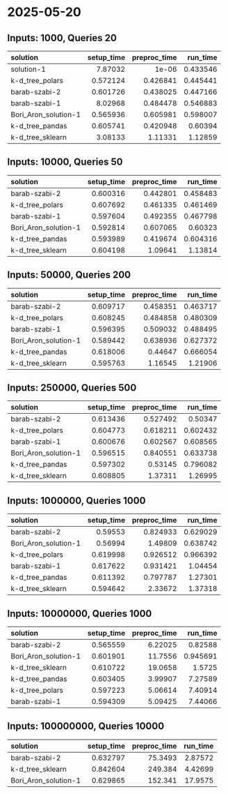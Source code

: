 # 2025-05-20

## Inputs: 1000, Queries 20

| solution             |   setup_time |   preproc_time |   run_time |
|:---------------------|-------------:|---------------:|-----------:|
| solution-1           |     7.87032  |       1e-06    |   0.433546 |
| k-d_tree_polars      |     0.572124 |       0.426841 |   0.445441 |
| barab-szabi-2        |     0.601726 |       0.438025 |   0.447166 |
| barab-szabi-1        |     8.02968  |       0.484478 |   0.546883 |
| Bori_Aron_solution-1 |     0.565936 |       0.605981 |   0.598007 |
| k-d_tree_pandas      |     0.605741 |       0.420948 |   0.60394  |
| k-d_tree_sklearn     |     3.08133  |       1.11331  |   1.12859  |

## Inputs: 10000, Queries 50

| solution             |   setup_time |   preproc_time |   run_time |
|:---------------------|-------------:|---------------:|-----------:|
| barab-szabi-2        |     0.600316 |       0.442801 |   0.458483 |
| k-d_tree_polars      |     0.607692 |       0.461335 |   0.461469 |
| barab-szabi-1        |     0.597604 |       0.492355 |   0.467798 |
| Bori_Aron_solution-1 |     0.592814 |       0.607065 |   0.60323  |
| k-d_tree_pandas      |     0.593989 |       0.419674 |   0.604316 |
| k-d_tree_sklearn     |     0.604198 |       1.09641  |   1.13814  |

## Inputs: 50000, Queries 200

| solution             |   setup_time |   preproc_time |   run_time |
|:---------------------|-------------:|---------------:|-----------:|
| barab-szabi-2        |     0.609717 |       0.458351 |   0.463717 |
| k-d_tree_polars      |     0.608245 |       0.484858 |   0.480309 |
| barab-szabi-1        |     0.596395 |       0.509032 |   0.488495 |
| Bori_Aron_solution-1 |     0.589442 |       0.638936 |   0.627372 |
| k-d_tree_pandas      |     0.618006 |       0.44647  |   0.666054 |
| k-d_tree_sklearn     |     0.595763 |       1.16545  |   1.21906  |

## Inputs: 250000, Queries 500

| solution             |   setup_time |   preproc_time |   run_time |
|:---------------------|-------------:|---------------:|-----------:|
| barab-szabi-2        |     0.613436 |       0.527492 |   0.50347  |
| k-d_tree_polars      |     0.604773 |       0.618211 |   0.602432 |
| barab-szabi-1        |     0.600676 |       0.602567 |   0.608565 |
| Bori_Aron_solution-1 |     0.596515 |       0.840551 |   0.633738 |
| k-d_tree_pandas      |     0.597302 |       0.53145  |   0.796082 |
| k-d_tree_sklearn     |     0.608805 |       1.37311  |   1.26995  |

## Inputs: 1000000, Queries 1000

| solution             |   setup_time |   preproc_time |   run_time |
|:---------------------|-------------:|---------------:|-----------:|
| barab-szabi-2        |     0.59553  |       0.824933 |   0.629029 |
| Bori_Aron_solution-1 |     0.56994  |       1.49809  |   0.638742 |
| k-d_tree_polars      |     0.619998 |       0.926512 |   0.966392 |
| barab-szabi-1        |     0.617622 |       0.931421 |   1.04454  |
| k-d_tree_pandas      |     0.611392 |       0.797787 |   1.27301  |
| k-d_tree_sklearn     |     0.594642 |       2.33672  |   1.37318  |

## Inputs: 10000000, Queries 1000

| solution             |   setup_time |   preproc_time |   run_time |
|:---------------------|-------------:|---------------:|-----------:|
| barab-szabi-2        |     0.565559 |        6.22025 |   0.82588  |
| Bori_Aron_solution-1 |     0.601901 |       11.7556  |   0.945691 |
| k-d_tree_sklearn     |     0.610722 |       19.0658  |   1.5725   |
| k-d_tree_pandas      |     0.603405 |        3.99907 |   7.27589  |
| k-d_tree_polars      |     0.597223 |        5.06614 |   7.40914  |
| barab-szabi-1        |     0.594309 |        5.09425 |   7.44066  |

## Inputs: 100000000, Queries 10000

| solution             |   setup_time |   preproc_time |   run_time |
|:---------------------|-------------:|---------------:|-----------:|
| barab-szabi-2        |     0.632797 |        75.3493 |    2.87572 |
| k-d_tree_sklearn     |     0.842604 |       249.384  |    4.42699 |
| Bori_Aron_solution-1 |     0.629865 |       152.341  |   17.9575  |